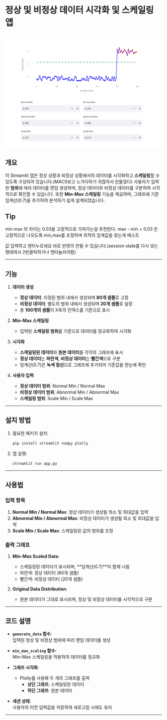# **정상 및 비정상 데이터 시각화 및 스케일링 앱**

![앱 스크린샷](assets/image.png)

## **개요**
이 Streamlit 앱은 정상 상황과 비정상 상황에서의 데이터를 시각화하고 **스케일링**할 수 있도록 구성되어 있습니다.(MACS보고 노가다하기 귀찮아서 만들었다)
사용자가 입력한 **범위**에 따라 데이터를 랜덤 생성하며, 정상 데이터와 비정상 데이터를 구분하여 시각적으로 확인할 수 있습니다.
또한 **Min-Max 스케일링** 기능을 제공하며, 그래프에 기준 임계선(0.7)을 추가하여 분석하기 쉽게 설계되었습니다.

## Tip
min max 의 차이는 0.03을 고정적으로 가져가는걸 추천한다.
max - min = 0.03 은 고정적으로 나오도록 min,max를 조정하며 최적의 임계값을 찾는게 베스트

값 입력하고 엔터누르세요 바로 반영이 안될 수 있습니다.(session state를 다시 넣는 형태여서 2번클릭하거나 엔터눌러야함)

---

## **기능**
1. **데이터 생성**  
   - **정상 데이터**: 지정된 범위 내에서 생성되며 **80개 샘플**로 고정
   - **비정상 데이터**: 별도의 범위 내에서 생성되며 **20개 샘플**로 설정
   - 총 **100개의 샘플**이 X축의 인덱스를 기준으로 표시

2. **Min-Max 스케일링**  
   - 입력된 **스케일링 범위**를 기준으로 데이터를 정규화하여 시각화

3. **시각화**  
   - **스케일링된 데이터**와 **원본 데이터**를 각각의 그래프에 표시
   - **정상 데이터**는 **파란색**, **비정상 데이터**는 **빨간색**으로 구분
   - 임계선(0.7)은 **녹색 점선**으로 그래프에 추가되어 기준값을 한눈에 확인

4. **사용자 입력**  
   - **정상 데이터 범위**: Normal Min / Normal Max  
   - **비정상 데이터 범위**: Abnormal Min / Abnormal Max  
   - **스케일링 범위**: Scale Min / Scale Max  

---

## **설치 방법**
1. 필요한 패키지 설치:
   ```bash
   pip install streamlit numpy plotly
   ```

2. 앱 실행:
   ```bash
   streamlit run app.py
   ```

---

## **사용법**
### **입력 항목**  
1. **Normal Min / Normal Max**: 정상 데이터가 생성될 최소 및 최대값을 입력
2. **Abnormal Min / Abnormal Max**: 비정상 데이터가 생성될 최소 및 최대값을 입력  
3. **Scale Min / Scale Max**: 스케일링된 값의 범위를 조정

### **출력 그래프**  
1. **Min-Max Scaled Data**:  
   - 스케일링된 데이터가 표시되며, **임계선(0.7)**이 함께 나옴
   - 파란색: 정상 데이터 (80개 샘플)  
   - 빨간색: 비정상 데이터 (20개 샘플)  

2. **Original Data Distribution**:  
   - 원본 데이터가 그대로 표시되며, 정상 및 비정상 데이터를 시각적으로 구분  

---

## **코드 설명**
- **`generate_data` 함수**:  
  입력된 정상 및 비정상 범위에 따라 랜덤 데이터를 생성  

- **`min_max_scaling` 함수**:  
  Min-Max 스케일링을 적용하여 데이터를 정규화

- **그래프 시각화**:  
   - Plotly를 사용해 두 개의 그래프를 출력 
     - **상단 그래프**: 스케일링된 데이터  
     - **하단 그래프**: 원본 데이터  

- **세션 상태**:  
  사용자의 이전 입력값을 저장하여 새로고침 시에도 유지

---

